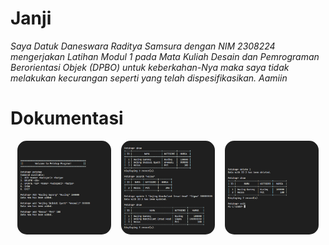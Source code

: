# Janji
_Saya Datuk Daneswara Raditya Samsura dengan NIM 2308224 mengerjakan Latihan Modul 1 pada Mata Kuliah Desain dan Pemrograman Berorientasi Objek (DPBO) untuk keberkahan-Nya maka saya tidak melakukan kecurangan seperti yang telah dispesifikasikan. Aamiin_

# Dokumentasi
<div style="display: flex; flex-wrap: wrap; gap: 1rem; justify-content: center;">
    <a href=".cpp/Screenshots/1.png" target="_blank" style="text-decoration: none;">
        <div style="width: 150px; height: 150px; overflow: hidden; border-radius: 15px; display: flex; align-items: center; justify-content: center;">
            <img src=".cpp/Screenshots/1.png" style="width: 100%; height: 100%; object-fit: cover;">
        </div>
    </a>
    <a href=".cpp/Screenshots/2.png" target="_blank" style="text-decoration: none;">
        <div style="width: 150px; height: 150px; overflow: hidden; border-radius: 15px; display: flex; align-items: center; justify-content: center;">
            <img src=".cpp/Screenshots/2.png" style="width: 100%; height: 100%; object-fit: cover;">
        </div>
    </a>
    <a href=".cpp/Screenshots/3.png" target="_blank" style="text-decoration: none;">
        <div style="width: 150px; height: 150px; overflow: hidden; border-radius: 15px; display: flex; align-items: center; justify-content: center;">
            <img src=".cpp/Screenshots/3.png" style="width: 100%; height: 100%; object-fit: cover;">
        </div>
    </a>
</div>
